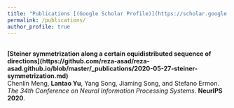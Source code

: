 ```yaml
---
title: "Publications [(Google Scholar Profile)](https://scholar.google.ca/citations?user=SJRiDSAAAAAJ&hl=en)"
permalink: /publications/
author_profile: true
---
```

<br>
<b>[Steiner symmetrization along a certain equidistributed sequence of directions](https://github.com/reza-asad/reza-asad.github.io/blob/master/_publications/2020-05-27-steiner-symmetrization.md)</b> <br> 
Chenlin Meng, <b>Lantao Yu</b>, Yang Song, Jiaming Song, and Stefano Ermon.
<i>The 34th Conference on Neural Information Processing Systems</i>. <b>NeurIPS 2020</b>.

